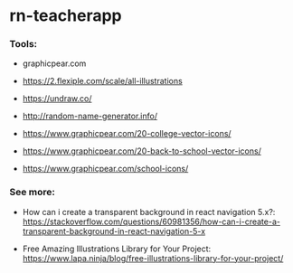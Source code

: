 # rn-teacherapp

### Tools:

- graphicpear.com

- https://2.flexiple.com/scale/all-illustrations

- https://undraw.co/

- http://random-name-generator.info/

- https://www.graphicpear.com/20-college-vector-icons/

- https://www.graphicpear.com/20-back-to-school-vector-icons/

- https://www.graphicpear.com/school-icons/

### See more:

- How can i create a transparent background in react navigation 5.x?: https://stackoverflow.com/questions/60981356/how-can-i-create-a-transparent-background-in-react-navigation-5-x

- Free Amazing Illustrations Library for Your Project: https://www.lapa.ninja/blog/free-illustrations-library-for-your-project/
